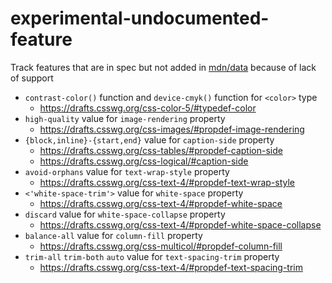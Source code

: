 # experimental-undocumented-feature

Track features that are in spec but not added in [mdn/data](https://github.com/mdn/data) because of lack of support

* `contrast-color()` function and `device-cmyk()` function for `<color>` type
  * https://drafts.csswg.org/css-color-5/#typedef-color
* `high-quality` value for `image-rendering` property
  * https://drafts.csswg.org/css-images/#propdef-image-rendering
* `{block,inline}-{start,end}` value for `caption-side` property
  * https://drafts.csswg.org/css-tables/#propdef-caption-side
  * https://drafts.csswg.org/css-logical/#caption-side
* `avoid-orphans` value for `text-wrap-style` property
  * https://drafts.csswg.org/css-text-4/#propdef-text-wrap-style
* `<'white-space-trim'>` value for `white-space` property
  * https://drafts.csswg.org/css-text-4/#propdef-white-space
* `discard` value for `white-space-collapse` property
  * https://drafts.csswg.org/css-text-4/#propdef-white-space-collapse
* `balance-all` value for `column-fill` property
  * https://drafts.csswg.org/css-multicol/#propdef-column-fill
* `trim-all` `trim-both` `auto` value for `text-spacing-trim` property
  * https://drafts.csswg.org/css-text-4/#propdef-text-spacing-trim
